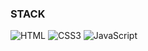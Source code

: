 
<!--
**jiyerin/jiyerin** is a ✨ _special_ ✨ repository because its `README.md` (this file) appears on your GitHub profile.

Here are some ideas to get you started:

- 🔭 I’m currently working on ...
- 🌱 I’m currently learning ...
- 👯 I’m looking to collaborate on ...
- 🤔 I’m looking for help with ...
- 💬 Ask me about ...
- 📫 How to reach me: ...
- 😄 Pronouns: ...
- ⚡ Fun fact: ...
-->
### STACK
<img alt="HTML" src ="https://img.shields.io/badge/HTML5-E34F26?style=flat-square&logo=HTML5&logoColor=white"/>
<img alt="CSS3" src ="https://img.shields.io/badge/CSS3-1572B6?style=flat-square&logo=HTML5&logoColor=white"/>
<img alt="JavaScript" src ="https://img.shields.io/badge/JavaScript-F7DF1E?style=flat-square&logo=HTML5&logoColor=black"/>



